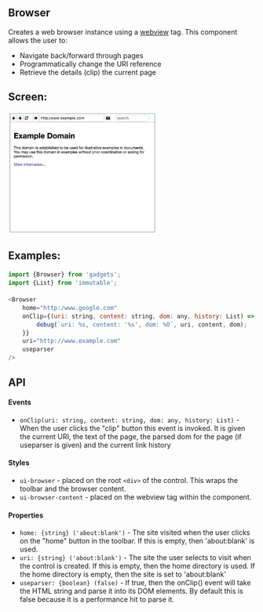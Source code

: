 <a name="module_Browser"></a>

## Browser
Creates a web browser instance using a [webview](https://electron.atom.io/docs/api/webview-tag/)
tag.  This component allows the user to:

- Navigate back/forward through pages
- Programmatically change the URI reference
- Retrieve the details (clip) the current page

## Screen:
<img src="https://github.com/jmquigley/gadgets/blob/master/images/browser.png" width="60%" />

## Examples:

```javascript
import {Browser} from 'gadgets';
import {List} from 'immutable';

<Browser
    home="http:/www.google.com"
    onClip={(uri: string, content: string, dom: any, history: List) => {
        debug(`uri: %s, content: '%s', dom: %O`, uri, content, dom);
    }}
    uri="http://www.example.com"
    useparser
/>
```

## API
#### Events
- `onClip(uri: string, content: string, dom: any, history: List)` - When the user clicks
the "clip" button this event is invoked.  It is given the current URI, the text of the
page, the parsed dom for the page (if useparser is given) and the current link history

#### Styles
- `ui-browser` - placed on the root `<div>` of the control.  This wraps the toolbar
and the browser content.
- `ui-browser-content` - placed on the webview tag within the component.

#### Properties
- `home: {string} ('about:blank')` - The site visited when the user clicks on the
"home" button in the toolbar.  If this is empty, then 'about:blank' is used.
- `uri: {string} ('about:blank')` - The site the user selects to visit when the control
is created. If this is empty, then the home directory is used.  If the home directory
is empty, then the site is set to 'about:blank'
- `useparser: {boolean} (false)` - If true, then the onClip() event will take the
HTML string and parse it into its DOM elements.  By default this is false because it
is a performance hit to parse it.

